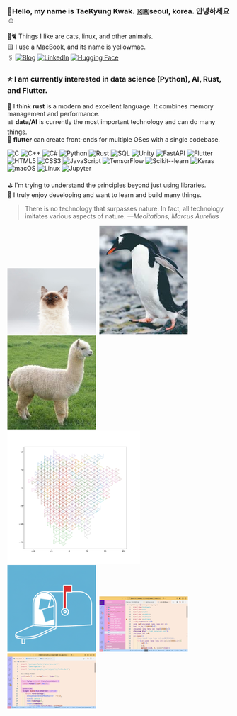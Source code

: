### 👋Hello, my name is TaeKyung Kwak. 🇰🇷seoul, korea. 안녕하세요☺️ <br>
🐧🐈 Things I like are cats, linux, and other animals.<br>
🟨 I use a MacBook, and its name is yellowmac.<br>
🖇️ [![Blog](https://img.shields.io/badge/Blog-www.taery.blog-blue?style=flat-square)](https://www.taery.blog)
 [![LinkedIn](https://img.shields.io/badge/LinkedIn-kwaktaekyung-blue?style=flat-square&logo=linkedin)](https://www.linkedin.com/in/kwaktaekyung/)&nbsp;[![Hugging Face](https://img.shields.io/badge/🤗%20Hugging%20Face-Model-yellow)](https://huggingface.co/Taery)

 

### ⭐️ I am currently interested in data science (Python), AI, Rust, and Flutter.<br>
🦀 I think **rust** is a modern and excellent language. It combines memory management and performance.<br>
📊 **data/AI** is currently the most important technology and can do many things.<br>
🚀 **flutter** can create front-ends for multiple OSes with a single codebase.

![C](https://img.shields.io/badge/C-00599C?style=for-the-badge&logo=c&logoColor=white)
![C++](https://img.shields.io/badge/C++-00599C?style=for-the-badge&logo=cplusplus&logoColor=white)
![C#](https://img.shields.io/badge/C%23-239120?style=for-the-badge&logo=csharp&logoColor=white)
![Python](https://img.shields.io/badge/Python-3776AB?style=for-the-badge&logo=python&logoColor=white)
![Rust](https://img.shields.io/badge/Rust-000000?style=for-the-badge&logo=rust&logoColor=white)
![SQL](https://img.shields.io/badge/SQL-4479A1?style=for-the-badge&logo=database&logoColor=white)
![Unity](https://img.shields.io/badge/Unity-000000?style=for-the-badge&logo=unity&logoColor=white)
![FastAPI](https://img.shields.io/badge/FastAPI-009688?style=for-the-badge&logo=fastapi&logoColor=white)
![Flutter](https://img.shields.io/badge/Flutter-02569B?style=for-the-badge&logo=flutter&logoColor=white)
![HTML5](https://img.shields.io/badge/HTML5-E34F26?style=for-the-badge&logo=html5&logoColor=white)
![CSS3](https://img.shields.io/badge/CSS3-1572B6?style=for-the-badge&logo=css3&logoColor=white)
![JavaScript](https://img.shields.io/badge/JavaScript-F7DF1E?style=for-the-badge&logo=javascript&logoColor=black)
![TensorFlow](https://img.shields.io/badge/TensorFlow-FF6F00?style=for-the-badge&logo=tensorflow&logoColor=white)
![Scikit--learn](https://img.shields.io/badge/Scikit--learn-F7931E?style=for-the-badge&logo=scikitlearn&logoColor=white)
![Keras](https://img.shields.io/badge/Keras-D00000?style=for-the-badge&logo=keras&logoColor=white)
![macOS](https://img.shields.io/badge/macOS-000000?style=for-the-badge&logo=apple&logoColor=white)
![Linux](https://img.shields.io/badge/Linux-FCC624?style=for-the-badge&logo=linux&logoColor=black)
![Jupyter](https://img.shields.io/badge/Jupyter-F37626?style=for-the-badge&logo=jupyter&logoColor=white)



⛳︎  I'm trying to understand the principles beyond just using libraries.<br>
👾  I truly enjoy developing and want to learn and build many things.

> There is no technology that surpasses nature. In fact, all technology imitates various aspects of nature. _—Meditations, Marcus Aurelius<br>_

<img src="assets/cat.png" alt="고양이" width="200"/>&nbsp;&nbsp;<img src="assets/penguin.png" alt="펭귄" width="200"/>&nbsp;&nbsp;<img src="assets/alpaca.png" alt="alpaca" width="200"/>&nbsp;&nbsp;<img src="assets/1k_tri.svg" alt="alpaca" width="300"/>&nbsp;&nbsp;<img src="assets/icon_white.png" alt="icon" width="200"/>&nbsp;&nbsp;<img src="assets/image1.png" alt="icon" width="200"/>&nbsp;&nbsp;<img src="assets/image2.png" alt="icon" width="200">


